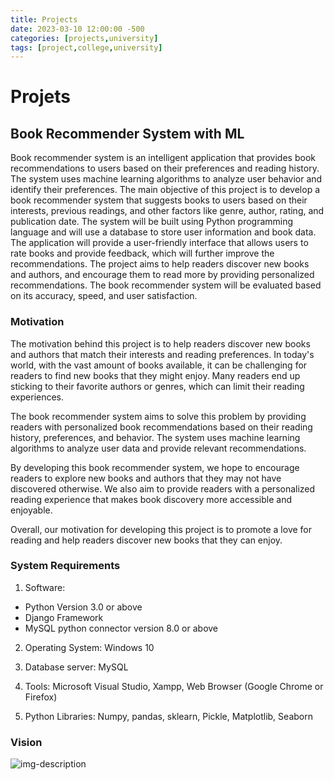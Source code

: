 ```yaml
---
title: Projects
date: 2023-03-10 12:00:00 -500
categories: [projects,university]
tags: [project,college,university]
---
```


# Projets

## Book Recommender System with ML

Book recommender system is an intelligent application that provides book recommendations to users based on their preferences and reading history. The system uses machine learning algorithms to analyze user behavior and identify their preferences. The main objective of this project is to develop a book recommender system that suggests books to users based on their interests, previous readings, and other factors like genre, author, rating, and publication date. The system will be built using Python programming language and will use a database to store user information and book data. The application will provide a user-friendly interface that allows users to rate books and provide feedback, which will further improve the recommendations. The project aims to help readers discover new books and authors, and encourage them to read more by providing personalized recommendations. The book recommender system will be evaluated based on its accuracy, speed, and user satisfaction.

### Motivation

The motivation behind this project is to help readers discover new books and authors that match their interests and reading preferences. In today's world, with the vast amount of books available, it can be challenging for readers to find new books that they might enjoy. Many readers end up sticking to their favorite authors or genres, which can limit their reading experiences.

The book recommender system aims to solve this problem by providing readers with personalized book recommendations based on their reading history, preferences, and behavior. The system uses machine learning algorithms to analyze user data and provide relevant recommendations.

By developing this book recommender system, we hope to encourage readers to explore new books and authors that they may not have discovered otherwise. We also aim to provide readers with a personalized reading experience that makes book discovery more accessible and enjoyable.

Overall, our motivation for developing this project is to promote a love for reading and help readers discover new books that they can enjoy.

### System Requirements

1. Software:
* Python Version 3.0 or above
* Django Framework
* MySQL python connector version 8.0 or above

2. Operating System: Windows 10

3. Database server: MySQL

4. Tools: Microsoft Visual Studio, Xampp, Web Browser (Google Chrome or Firefox)

5. Python Libraries: Numpy, pandas, sklearn, Pickle, Matplotlib, Seaborn

### Vision
![img-description](https://www.muvi.com/wp-content/uploads/2021/06/Book-Recommendation-Engine.jpg)
